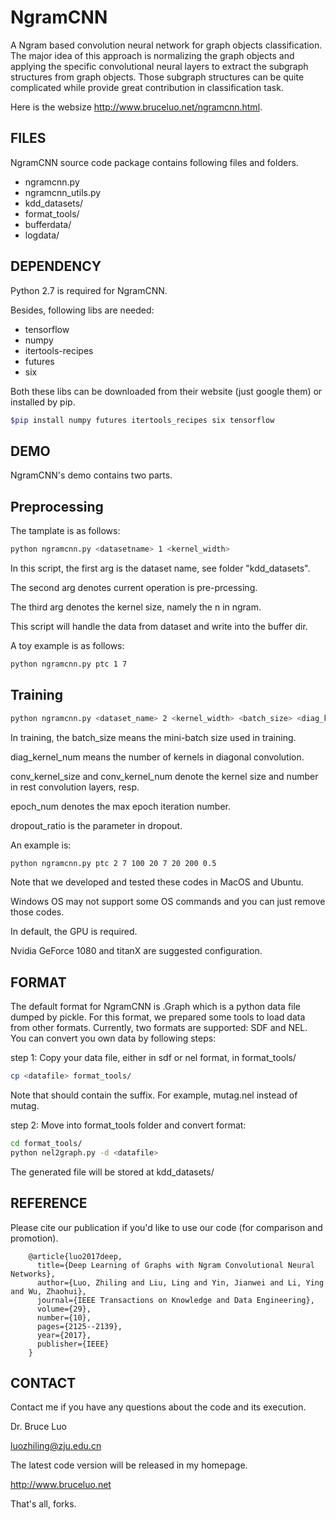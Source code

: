 # NgramCNN
A Ngram based convolution neural network for graph objects classification.
The major idea of this approach is normalizing the graph objects and applying the specific convolutional neural layers to extract the subgraph structures from graph objects.
Those subgraph structures can be quite complicated while provide great contribution in classification task.

Here is the websize http://www.bruceluo.net/ngramcnn.html.

## FILES
NgramCNN source code package contains following files and folders.

* ngramcnn.py
* ngramcnn_utils.py
* kdd_datasets/
* format_tools/
* bufferdata/
* logdata/

## DEPENDENCY
Python 2.7 is required for NgramCNN.

Besides, following libs are needed:

* tensorflow
* numpy
* itertools-recipes
* futures
* six

Both these libs can be downloaded from their website (just google them) or installed by pip.
```bash
$pip install numpy futures itertools_recipes six tensorflow 
```

## DEMO

NgramCNN's demo contains two parts.

Preprocessing
-
The tamplate is as follows:
```bash
python ngramcnn.py <datasetname> 1 <kernel_width>
```
In this script, the first arg is the dataset name, see folder "kdd_datasets".

The second arg denotes current operation is pre-prcessing.

The third arg denotes the kernel size, namely the n in ngram.

This script will handle the data from dataset and write into the buffer dir.

A toy example is as follows:
```bash
python ngramcnn.py ptc 1 7
```

Training
-
```bash
python ngramcnn.py <dataset_name> 2 <kernel_width> <batch_size> <diag_kernel_num> <conv_kernel_size> <conv_kernel_num> <epoch_num> <dropout_ratio>
```

In training, the batch_size means the mini-batch size used in training.

diag_kernel_num means the number of kernels in diagonal convolution.

conv_kernel_size and conv_kernel_num denote the kernel size and number in rest convolution layers, resp.

epoch_num denotes the max epoch iteration number.

dropout_ratio is the parameter in dropout.

An example is:
```bash
python ngramcnn.py ptc 2 7 100 20 7 20 200 0.5
```

Note that we developed and tested these codes in MacOS and Ubuntu.

Windows OS may not support some OS commands and you can just remove those codes.

In default, the GPU is required.

Nvidia GeForce 1080 and titanX are suggested configuration.

## FORMAT

The default format for NgramCNN is .Graph which is a python data file dumped by pickle.
For this format, we prepared some tools to load data from other formats.
Currently, two formats are supported: SDF and NEL.
You can convert you own data by following steps:

step 1:
Copy your data file, either in sdf or nel format, in format_tools/
```bash
cp <datafile> format_tools/
```
Note that <datafile> should contain the suffix.
For example, mutag.nel instead of mutag.

step 2:
Move into format_tools folder and convert format:
```bash
cd format_tools/
python nel2graph.py -d <datafile>
```
The generated file will be stored at kdd_datasets/



## REFERENCE

Please cite our publication if you'd like to use our code (for comparison and promotion).

        @article{luo2017deep,
          title={Deep Learning of Graphs with Ngram Convolutional Neural Networks},
          author={Luo, Zhiling and Liu, Ling and Yin, Jianwei and Li, Ying and Wu, Zhaohui},
          journal={IEEE Transactions on Knowledge and Data Engineering},
          volume={29},
          number={10},
          pages={2125--2139},
          year={2017},
          publisher={IEEE}
        }


## CONTACT

Contact me if you have any questions about the code and its execution.

Dr. Bruce Luo

luozhiling@zju.edu.cn

The latest code version will be released in my homepage.

http://www.bruceluo.net

That's all, forks.
